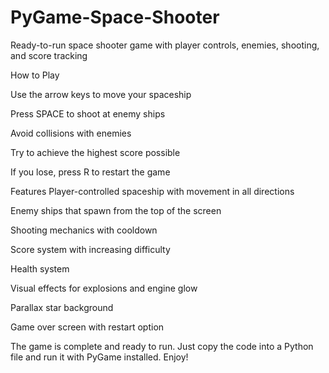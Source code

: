 # PyGame-Space-Shooter
 Ready-to-run space shooter game with player controls, enemies, shooting, and score tracking

How to Play

Use the arrow keys to move your spaceship

Press SPACE to shoot at enemy ships

Avoid collisions with enemies

Try to achieve the highest score possible

If you lose, press R to restart the game

Features
Player-controlled spaceship with movement in all directions

Enemy ships that spawn from the top of the screen

Shooting mechanics with cooldown

Score system with increasing difficulty

Health system

Visual effects for explosions and engine glow

Parallax star background

Game over screen with restart option

The game is complete and ready to run. Just copy the code into a Python file and run it with PyGame installed. Enjoy!
